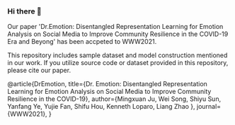 ### Hi there 👋

Our paper 'Dr.Emotion: Disentangled Representation Learning for Emotion Analysis on Social Media to Improve Community Resilience in the COVID-19 Era and Beyong' has been accpeted to WWW2021.

This repository includes sample dataset and model construction mentioned in our work. 
If you utilize source code or dataset provided in this repository, please cite our paper.


@article{DrEmotion,
  title={Dr. Emotion: Disentangled Representation Learning for Emotion Analysis on Social Media to Improve Community Resilience in the COVID-19},
  author={Mingxuan Ju, Wei Song, Shiyu Sun, Yanfang Ye, Yujie Fan, Shifu Hou, Kenneth Loparo, Liang Zhao },
  journal={WWW2021},
}
